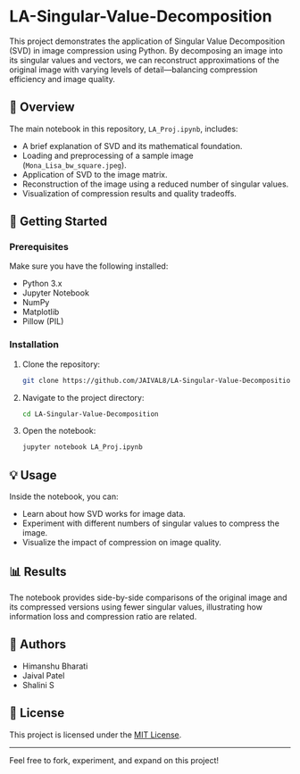 # LA-Singular-Value-Decomposition

This project demonstrates the application of Singular Value Decomposition (SVD) in image compression using Python. By decomposing an image into its singular values and vectors, we can reconstruct approximations of the original image with varying levels of detail—balancing compression efficiency and image quality.

## 📘 Overview

The main notebook in this repository, `LA_Proj.ipynb`, includes:

- A brief explanation of SVD and its mathematical foundation.
- Loading and preprocessing of a sample image (`Mona_Lisa_bw_square.jpeg`).
- Application of SVD to the image matrix.
- Reconstruction of the image using a reduced number of singular values.
- Visualization of compression results and quality tradeoffs.

## 🚀 Getting Started

### Prerequisites

Make sure you have the following installed:

- Python 3.x
- Jupyter Notebook
- NumPy
- Matplotlib
- Pillow (PIL)

### Installation

1. Clone the repository:

   ```bash
   git clone https://github.com/JAIVAL8/LA-Singular-Value-Decomposition.git
   ```

2. Navigate to the project directory:

   ```bash
   cd LA-Singular-Value-Decomposition
   ```

3. Open the notebook:

   ```bash
   jupyter notebook LA_Proj.ipynb
   ```

## 💡 Usage

Inside the notebook, you can:

- Learn about how SVD works for image data.
- Experiment with different numbers of singular values to compress the image.
- Visualize the impact of compression on image quality.

## 📊 Results

The notebook provides side-by-side comparisons of the original image and its compressed versions using fewer singular values, illustrating how information loss and compression ratio are related.

## 👥 Authors

- Himanshu Bharati
- Jaival Patel
- Shalini S

## 📄 License

This project is licensed under the [MIT License](LICENSE).

---

Feel free to fork, experiment, and expand on this project!
